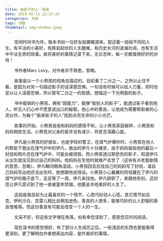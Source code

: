```yaml
---
title: 偷影子的人－观感
date: 2019-05-11 22:32:25
categories: 书虫
tags: 书籍
thumbnail: img/shadow.jpeg
---
```


<p style="text-indent:30px">空闲时间书为伴，每本书如一位好友般娓娓道来。叙述着一段段不同的人生。有平淡的小美好，有跌宕起伏的人生磨难，有历史长河的波澜壮阔，也有生活中平淡无奇的琐事。故将美好的事情记录下来，无论怎样，每一天都值得好好的对待！</p>

<!-- more -->

<p style="text-indent:30px">书作者Marc Levy，对作者并不熟悉，暂略。</p>

<p style="text-indent:30px">故事是以一个小男孩的视角去描述的。目前看了二分之一。之所以止住不看，是因为对另一句描述影子的话深感恐惧。一句话有时候可以给人力量，同时也足以让人深感恐惧，所以暂写二分之一的观感。想描述一下光明面的影子。</p>

<p style="text-indent:30px">书中瘦弱的小男孩，拥有“超能力”，能够“偷别人的影子”，能透过影子看到他人，听见人们心中不愿意说出口的秘密。他心中的善良，让他成为需要帮助者的心灵伙伴，为每个“偷来影子的人”找到点亮生命的小小光芒。</p>

<p style="text-indent:30px">故事的开始，小男孩爸爸和妈妈的感情不和，让小男孩家庭破碎，小男孩和妈妈相依生活。小男孩对父亲的爱并没有减少，将思念深藏心底。</p>

<p style="text-indent:30px">伊凡是小男孩的好朋友，也是学校的警卫，在煤气炉爆炸时，小男孩在他人的帮助下救出在煤气炉中的伊凡，救出的伊凡十分痛苦，由于妈妈留给他的最后一封信和照片还在煤气炉中，可能会被烧毁，而小男孩透过那悲伤的影子，知道伊凡从出生就没见到过自己的妈妈。他妈妈在生他时就难产去世了（这块有点老套剧情的意思，忽略）。伊凡瞬间眼角湿润，小男孩回去后找自己的妈妈写了封信，请自己妈妈写出他还没出生时，她想跟他说得话。小男孩小心翼翼的将信藏在了伊凡的煤气炉的箱子底下，足足等了一周，伊凡来找他。伊凡辞职了，来跟他告别，这封信让伊凡意识到了他一直被童年禁锢，他要追寻他美好的人生了。</p>

<p style="text-indent:30px">这段是我目前为止最喜欢的一个情节，心思巧妙动人心弦。其它情节如吕克、伊利沙白、克雷儿相比会稍加逊色。善良的人很多，能够巧妙的让人舒服的善良很难得。而这份善良有可能会改变一个人的一生。</p>

<p style="text-indent:30px">文采不好，将这些文字埋在角落。如有幸您读到了，感恩您花时间阅读。</p>

<p style="text-indent:30px">现在读书的感觉很好，有了部分人生阅历之后，一些浅显的东西也更能看得更深刻，更了解明白作者想表达内容，是件美好的事情。</p>
